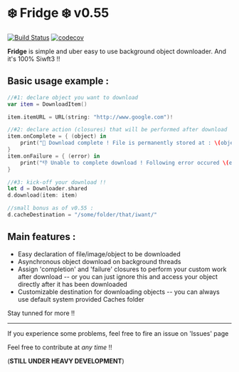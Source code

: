 # ❄️ Fridge ❄️ v0.55
[![Build Status](https://travis-ci.org/vexy/Fridge.svg?branch=master)](https://travis-ci.org/vexy/Fridge)
[![codecov](https://codecov.io/gh/vexy/Fridge/branch/master/graph/badge.svg)](https://codecov.io/gh/vexy/Fridge)

**Fridge** is simple and uber easy to use background object downloader. And it's 100% Siwft3 !!


## Basic usage example :

```Swift
//#1: declare object you want to download
var item = DownloadItem()

item.itemURL = URL(string: "http://www.google.com")!

//#2: declare action (closures) that will be performed after download  (psst.. things will work just fine even if you don't do this !! 😜)
item.onComplete = { (object) in
    print("💪 Download complete ! File is permanently stored at : \(object.absoluteString)")
}
item.onFailure = { (error) in
    print("👎 Unable to complete download ! Following error occured \(error.localizedDescription)")
}

//#3: kick-off your download !!
let d = Downloader.shared
d.download(item: item)

//small bonus as of v0.55 :
d.cacheDestination = "/some/folder/that/iwant/"
```


## Main features :
- Easy declaration of file/image/object to be downloaded
- Asynchronous object download on background threads
- Assign 'completion' and 'failure' closures to perform your custom work after download
--  or you can just ignore this and access your object directly after it has been downloaded
- Customizable destination for downloading objects
-- you can always use default system provided Caches folder

Stay tunned for more !!


---
If you experience some problems, feel free to fire an issue on 'Issues' page


Feel free to contribute at *any time* !!

(**STILL UNDER HEAVY DEVELOPMENT**)
